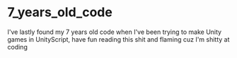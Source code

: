 # 7_years_old_code
I've lastly found my 7 years old code when I've been trying to make Unity games in UnityScript, have fun reading this shit and flaming cuz I'm shitty at coding
